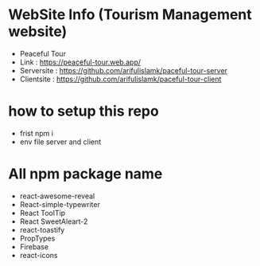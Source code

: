 # WebSite Info (Tourism Management website)
*  Peaceful Tour
*  Link : https://peaceful-tour.web.app/ 
*  Serversite : https://github.com/arifulislamk/paceful-tour-server
*  Clientsite : https://github.com/arifulislamk/paceful-tour-client
# how to setup this repo
- frist npm i
- env file server and client

#  All npm package name
- react-awesome-reveal 
- React-simple-typewriter 
- React ToolTip
- React SweetAleart-2 
- react-toastify
- PropTypes
- Firebase
- react-icons
